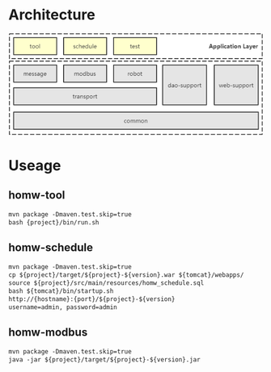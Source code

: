 # Architecture
![Arch](https://github.com/homw188/homw-framework/blob/master/resources/images/arch_v1.0.png)

# Useage
## homw-tool
```
mvn package -Dmaven.test.skip=true
bash {project}/bin/run.sh
```

## homw-schedule
```
mvn package -Dmaven.test.skip=true
cp ${project}/target/${project}-${version}.war ${tomcat}/webapps/
source ${project}/src/main/resources/homw_schedule.sql
bash ${tomcat}/bin/startup.sh
http://{hostname}:{port}/${project}-${version}
username=admin, password=admin
```

## homw-modbus
```
mvn package -Dmaven.test.skip=true
java -jar ${project}/target/${project}-${version}.jar
```
